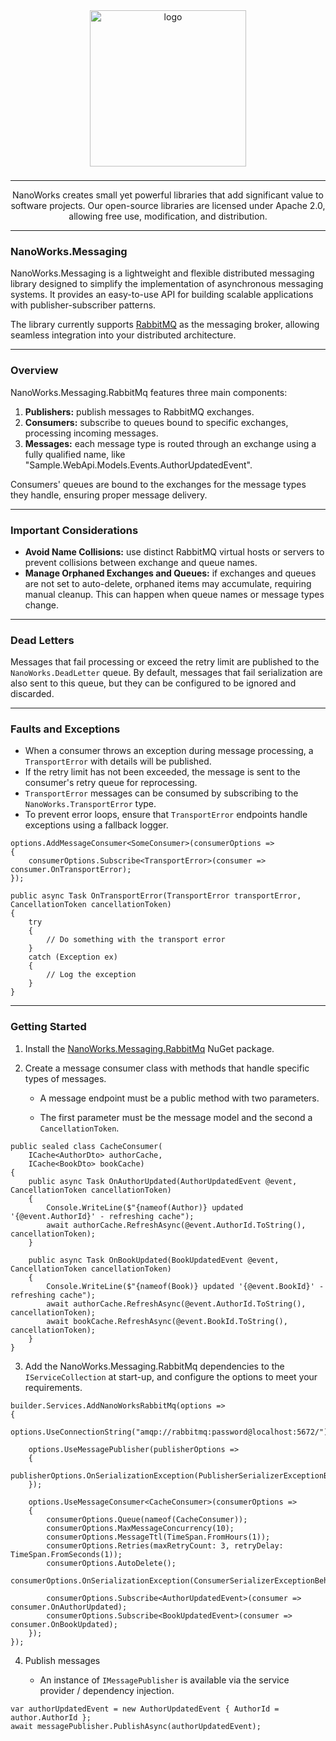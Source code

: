 <center>

<img src="https://avatars.githubusercontent.com/u/172126989?s=400&u=930ba2bd7e78a6be9c4bd504d656f29453d74a80&v=4" alt="logo" style="width: 250px; margin-bottom: 8px;" />

---

NanoWorks creates small yet powerful libraries that add significant value to software projects. Our open-source libraries are licensed under Apache 2.0, allowing free use, modification, and distribution.

---

</center>

### NanoWorks.Messaging

NanoWorks.Messaging is a lightweight and flexible distributed messaging library designed to simplify the implementation of asynchronous messaging systems. It provides an easy-to-use API for building scalable applications with publisher-subscriber patterns.


The library currently supports [RabbitMQ](https://www.rabbitmq.com/) as the messaging broker, allowing seamless integration into your distributed architecture.

---

### Overview

NanoWorks.Messaging.RabbitMq features three main components:

1. **Publishers:** publish messages to RabbitMQ exchanges.
2. **Consumers:** subscribe to queues bound to specific exchanges, processing incoming messages.
3. **Messages:** each message type is routed through an exchange using a fully qualified name, like "Sample.WebApi.Models.Events.AuthorUpdatedEvent".

Consumers' queues are bound to the exchanges for the message types they handle, ensuring proper message delivery.

---

### Important Considerations

- **Avoid Name Collisions:** use distinct RabbitMQ virtual hosts or servers to prevent collisions between exchange and queue names.
- **Manage Orphaned Exchanges and Queues:** if exchanges and queues are not set to auto-delete, orphaned items may accumulate, requiring manual cleanup. This can happen when queue names or message types change.

---

### Dead Letters

Messages that fail processing or exceed the retry limit are published to the `NanoWorks.DeadLetter` queue. By default, messages that fail serialization are also sent to this queue, but they can be configured to be ignored and discarded.

---

### Faults and Exceptions

- When a consumer throws an exception during message processing, a `TransportError` with details will be published.
- If the retry limit has not been exceeded, the message is sent to the consumer's retry queue for reprocessing.
- `TransportError` messages can be consumed by subscribing to the `NanoWorks.TransportError` type.
- To prevent error loops, ensure that `TransportError` endpoints handle exceptions using a fallback logger.

```
options.AddMessageConsumer<SomeConsumer>(consumerOptions =>
{
    consumerOptions.Subscribe<TransportError>(consumer => consumer.OnTransportError);
});
```

```
public async Task OnTransportError(TransportError transportError, CancellationToken cancellationToken)
{
    try
    {
        // Do something with the transport error
    }
    catch (Exception ex)
    {
        // Log the exception
    }
}
```

---

### Getting Started

1. Install the [NanoWorks.Messaging.RabbitMq](https://www.nuget.org/packages/NanoWorks.Messaging.RabbitMq) NuGet package.

2. Create a message consumer class with methods that handle specific types of messages.

    - A message endpoint must be a public method with two parameters.

    - The first parameter must be the message model and the second a `CancellationToken`.

```
public sealed class CacheConsumer(
    ICache<AuthorDto> authorCache,
    ICache<BookDto> bookCache)
{
    public async Task OnAuthorUpdated(AuthorUpdatedEvent @event, CancellationToken cancellationToken)
    {
        Console.WriteLine($"{nameof(Author)} updated '{@event.AuthorId}' - refreshing cache");
        await authorCache.RefreshAsync(@event.AuthorId.ToString(), cancellationToken);
    }

    public async Task OnBookUpdated(BookUpdatedEvent @event, CancellationToken cancellationToken)
    {
        Console.WriteLine($"{nameof(Book)} updated '{@event.BookId}' - refreshing cache");
        await authorCache.RefreshAsync(@event.AuthorId.ToString(), cancellationToken);
        await bookCache.RefreshAsync(@event.BookId.ToString(), cancellationToken);
    }
}
```

3. Add the NanoWorks.Messaging.RabbitMq dependencies to the `IServiceCollection` at start-up, and configure the options to meet your requirements.

```
builder.Services.AddNanoWorksRabbitMq(options =>
{
    options.UseConnectionString("amqp://rabbitmq:password@localhost:5672/");

    options.UseMessagePublisher(publisherOptions =>
    {
        publisherOptions.OnSerializationException(PublisherSerializerExceptionBehavior.Ignore);
    });

    options.UseMessageConsumer<CacheConsumer>(consumerOptions =>
    {
        consumerOptions.Queue(nameof(CacheConsumer));
        consumerOptions.MaxMessageConcurrency(10);
        consumerOptions.MessageTtl(TimeSpan.FromHours(1));
        consumerOptions.Retries(maxRetryCount: 3, retryDelay: TimeSpan.FromSeconds(1));
        consumerOptions.AutoDelete();
        consumerOptions.OnSerializationException(ConsumerSerializerExceptionBehavior.DeadLetter);

        consumerOptions.Subscribe<AuthorUpdatedEvent>(consumer => consumer.OnAuthorUpdated);
        consumerOptions.Subscribe<BookUpdatedEvent>(consumer => consumer.OnBookUpdated);
    });
});
```

4. Publish messages

    - An instance of `IMessagePublisher` is available via the service provider / dependency injection.

```
var authorUpdatedEvent = new AuthorUpdatedEvent { AuthorId = author.AuthorId };
await messagePublisher.PublishAsync(authorUpdatedEvent);
```